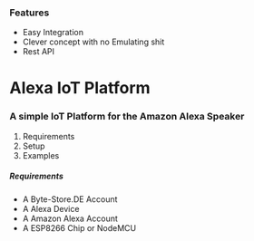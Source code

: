 ### Features

- Easy Integration
- Clever concept with no Emulating shit
- Rest API


# Alexa IoT Platform
### A simple IoT Platform for the Amazon Alexa Speaker

1. Requirements
2. Setup
3. Examples

##### Requirements
- A Byte-Store.DE Account
- A Alexa Device
- A Amazon Alexa Account
- A ESP8266 Chip or NodeMCU

